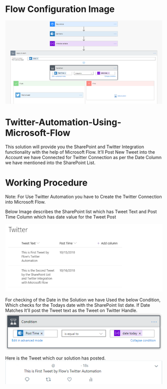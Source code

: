 # Flow Configuration Image
![Flow Configuration Image](https://github.com/mindlabco/Twitter-Automation-Using-Microsoft-Flow/blob/master/Flow%20Configuration.png)

# Twitter-Automation-Using-Microsoft-Flow
This solution will provide you the SharePoint and Twitter Integration functionality with the help of Microsoft Flow. It’ll Post New Tweet into the Account we have Connected for Twitter Connection as per the Date Column we have mentioned into the SharePoint List.

# Working Procedure

Note: For Use Twitter Automation you have to Create the Twitter Connection into Microsoft Flow.

Below Image describes the SharePoint list which has Tweet Text and Post Time Column which has date value for the Tweet Post

![SharePoint List with the Tweet Automation Configuration](https://github.com/mindlabco/Twitter-Automation-Using-Microsoft-Flow/blob/master/SP%20List.png)

For checking of the Date in the Solution we have Used the below Condition, Which checks for the Todays date with the SharePoint list date. If Date Matches It'll post the Tweet text as the Tweet on Twitter Handle.
![FlowCondition for check Date](https://github.com/mindlabco/Twitter-Automation-Using-Microsoft-Flow/blob/master/Flow%20Condition.png)

Here is the Tweet which our solution has posted.
![Tweet Image](https://github.com/mindlabco/Twitter-Automation-Using-Microsoft-Flow/blob/master/Posted%20Tweet.png)
